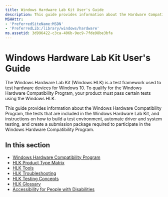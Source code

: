 ```yaml
---
title: Windows Hardware Lab Kit User's Guide
description: This guide provides information about the Hardware Compatibility Program, the tests that are included in the Hardware Lab Kit, and instructions on how to build a test environment, automate driver and system testing, and create a submission package required to obtain a Windows Logo.
MSHAttr:
- 'PreferredSiteName:MSDN'
- 'PreferredLib:/library/windows/hardware'
ms.assetid: 3d996422-c3ca-406b-9ec9-7fde98be3bfa
---
```


# Windows Hardware Lab Kit User's Guide


The Windows Hardware Lab Kit (Windows HLK) is a test framework used to test hardware devices for Windows 10. To qualify for the Windows Hardware Compatibility Program, your product must pass certain tests using the Windows HLK.

This guide provides information about the Windows Hardware Compatibility Program, the tests that are included in the Windows Hardware Lab Kit, and instructions on how to build a test environment, automate driver and system testing, and create a submission package required to participate in the Windows Hardware Compatibility Program.

## <span id="in-this-section"></span>In this section


-   [Windows Hardware Compatibility Program](windows-hardware-compatibility-program-overview.md)
-   [HLK Product Type Matrix](hlk-product-type-matrix.md)
-   [HLK Tools](hlk-tools-technical-reference.md)
-   [HLK Troubleshooting](troubleshooting-windows-hlk.md)
-   [HLK Testing Concepts](hck-testing-concepts.md)
-   [HLK Glossary](glossary-hlk.md)
-   [Accessibility for People with Disabilities](accessibility-for-people-with-disabilities.md)

 

 






